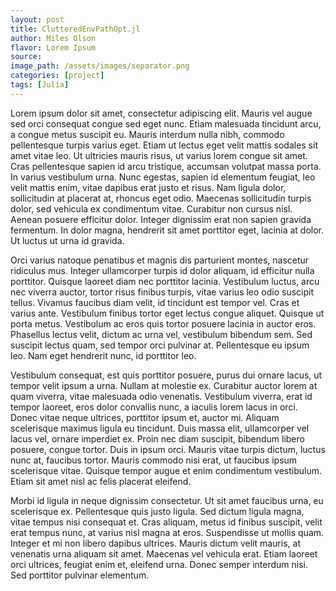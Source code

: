 ```yaml
---
layout: post
title: ClutteredEnvPathOpt.jl
author: Miles Olson
flavor: Lorem Ipsum
source: 
image_path: /assets/images/separator.png
categories: [project]
tags: [Julia]
---
```


Lorem ipsum dolor sit amet, consectetur adipiscing elit. Mauris vel augue sed orci consequat congue sed eget nunc. Etiam malesuada tincidunt arcu, a congue metus suscipit eu. Mauris interdum nulla nibh, commodo pellentesque turpis varius eget. Etiam ut lectus eget velit mattis sodales sit amet vitae leo. Ut ultricies mauris risus, ut varius lorem congue sit amet. Cras pellentesque sapien id arcu tristique, accumsan volutpat massa porta. In varius vestibulum urna. Nunc egestas, sapien id elementum feugiat, leo velit mattis enim, vitae dapibus erat justo et risus. Nam ligula dolor, sollicitudin at placerat at, rhoncus eget odio. Maecenas sollicitudin turpis dolor, sed vehicula ex condimentum vitae. Curabitur non cursus nisl. Aenean posuere efficitur dolor. Integer dignissim erat non sapien gravida fermentum. In dolor magna, hendrerit sit amet porttitor eget, lacinia at dolor. Ut luctus ut urna id gravida.

Orci varius natoque penatibus et magnis dis parturient montes, nascetur ridiculus mus. Integer ullamcorper turpis id dolor aliquam, id efficitur nulla porttitor. Quisque laoreet diam nec porttitor lacinia. Vestibulum luctus, arcu nec viverra auctor, tortor risus finibus turpis, vitae varius leo odio suscipit tellus. Vivamus faucibus diam velit, id tincidunt est tempor vel. Cras et varius ante. Vestibulum finibus tortor eget lectus congue aliquet. Quisque ut porta metus. Vestibulum ac eros quis tortor posuere lacinia in auctor eros. Phasellus lectus velit, dictum ac urna vel, vestibulum bibendum sem. Sed suscipit lectus quam, sed tempor orci pulvinar at. Pellentesque eu ipsum leo. Nam eget hendrerit nunc, id porttitor leo.

Vestibulum consequat, est quis porttitor posuere, purus dui ornare lacus, ut tempor velit ipsum a urna. Nullam at molestie ex. Curabitur auctor lorem at quam viverra, vitae malesuada odio venenatis. Vestibulum viverra, erat id tempor laoreet, eros dolor convallis nunc, a iaculis lorem lacus in orci. Donec vitae neque ultrices, porttitor ipsum et, auctor mi. Aliquam scelerisque maximus ligula eu tincidunt. Duis massa elit, ullamcorper vel lacus vel, ornare imperdiet ex. Proin nec diam suscipit, bibendum libero posuere, congue tortor. Duis in ipsum orci. Mauris vitae turpis dictum, luctus nunc at, faucibus tortor. Mauris commodo nisi erat, ut faucibus ipsum scelerisque vitae. Quisque tempor augue et enim condimentum vestibulum. Etiam sit amet nisl ac felis placerat eleifend.

Morbi id ligula in neque dignissim consectetur. Ut sit amet faucibus urna, eu scelerisque ex. Pellentesque quis justo ligula. Sed dictum ligula magna, vitae tempus nisi consequat et. Cras aliquam, metus id finibus suscipit, velit erat tempus nunc, at varius nisl magna at eros. Suspendisse ut mollis quam. Integer et mi non libero dapibus ultrices. Mauris dictum velit mauris, at venenatis urna aliquam sit amet. Maecenas vel vehicula erat. Etiam laoreet orci ultrices, feugiat enim et, eleifend urna. Donec semper interdum nisi. Sed porttitor pulvinar elementum.